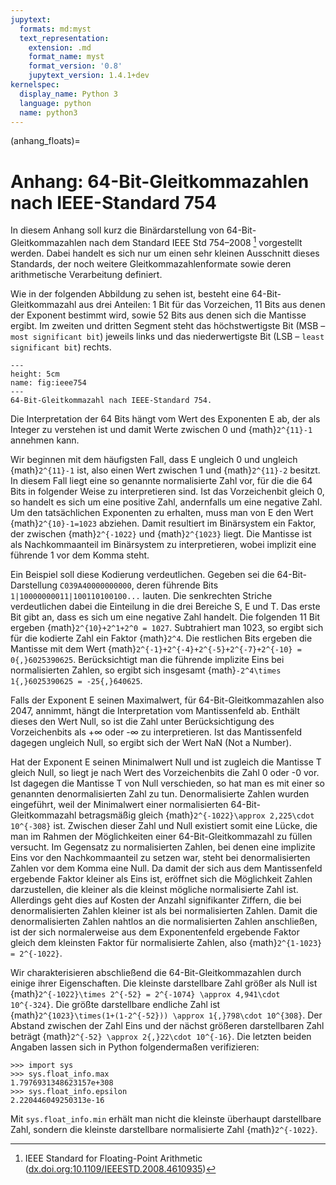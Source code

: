 ```yaml
---
jupytext:
  formats: md:myst
  text_representation:
    extension: .md
    format_name: myst
    format_version: '0.8'
    jupytext_version: 1.4.1+dev
kernelspec:
  display_name: Python 3
  language: python
  name: python3
---
```


(anhang_floats)=
# Anhang: 64-Bit-Gleitkommazahlen nach IEEE-Standard 754

In diesem Anhang soll kurz die Binärdarstellung von 64-Bit-Gleitkommazahlen nach dem
Standard IEEE Std 754–2008 [^ieee754] vorgestellt werden. Dabei handelt es sich nur
um einen sehr kleinen Ausschnitt dieses Standards, der noch weitere Gleitkommazahlenformate
sowie deren arithmetische Verarbeitung definiert.

[^ieee754]: IEEE Standard for Floating-Point Arithmetic
    ([dx.doi.org:10.1109/IEEESTD.2008.4610935](http://dx.doi.org/10.1109/IEEESTD.2008.4610935>))

Wie in der folgenden Abbildung zu sehen ist, besteht eine 64-Bit-Gleitkommazahl aus drei
Anteilen: 1 Bit für das Vorzeichen, 11 Bits aus denen der Exponent bestimmt wird, sowie
52 Bits aus denen sich die Mantisse ergibt. Im zweiten und dritten Segment steht das 
höchstwertigste Bit (MSB – `most significant bit`) jeweils links und das niederwertigste 
Bit (LSB – `least significant bit`) rechts.

```{figure} images/ieee754/ieee754_64.png
---
height: 5cm
name: fig:ieee754
---
64-Bit-Gleitkommazahl nach IEEE-Standard 754.
```

Die Interpretation der 64 Bits hängt vom Wert des Exponenten E ab, der als Integer zu
verstehen ist und damit Werte zwischen 0 und {math}`2^{11}-1` annehmen kann. 

Wir beginnen mit dem häufigsten Fall, dass E ungleich 0 und ungleich {math}`2^{11}-1`
ist, also einen Wert zwischen 1 und {math}`2^{11}-2` besitzt. In diesem Fall
liegt eine so genannte normalisierte Zahl vor, für die die 64 Bits in folgender Weise zu
interpretieren sind. Ist das Vorzeichenbit gleich 0, so handelt es sich um eine positive
Zahl, andernfalls um eine negative Zahl. Um den tatsächlichen Exponenten zu erhalten, muss
man von E den Wert {math}`2^{10}-1=1023` abziehen. Damit resultiert im Binärsystem ein Faktor,
der zwischen {math}`2^{-1022}` und {math}`2^{1023}` liegt. Die Mantisse ist als Nachkommaanteil
im Binärsystem zu interpretieren, wobei implizit eine führende 1 vor dem Komma steht. 

Ein Beispiel soll diese Kodierung verdeutlichen. Gegeben sei die
64-Bit-Darstellung ``C039A40000000000``, deren führende Bits
``1|10000000011|100110100100...`` lauten. Die senkrechten Striche verdeutlichen
dabei die Einteilung in die drei Bereiche S, E und T.  Das erste Bit gibt an,
dass es sich um eine negative Zahl handelt. Die folgenden 11 Bit ergeben
{math}`2^{10}+2^1+2^0 = 1027`. Subtrahiert man 1023, so ergibt
sich für die kodierte Zahl ein Faktor {math}`2^4`. Die restlichen Bits
ergeben die Mantisse mit dem Wert {math}`2^{-1}+2^{-4}+2^{-5}+2^{-7}+2^{-10} = 0{,}6025390625`.
Berücksichtigt man die führende implizite Eins bei normalisierten Zahlen, so ergibt sich
insgesamt {math}`-2^4\times 1{,}6025390625 = -25{,}640625`.

Falls der Exponent E seinen Maximalwert, für 64-Bit-Gleitkommazahlen also 2047,
annimmt, hängt die Interpretation vom Mantissenfeld ab. Enthält dieses den Wert
Null, so ist die Zahl unter Berücksichtigung des Vorzeichenbits als +∞ oder -∞
zu interpretieren. Ist das Mantissenfeld dagegen ungleich Null, so ergibt sich
der Wert NaN (Not a Number).

Hat der Exponent E seinen Minimalwert Null und ist zugleich die Mantisse T
gleich Null, so liegt je nach Wert des Vorzeichenbits die Zahl 0 oder -0 vor.
Ist dagegen die Mantisse T von Null verschieden, so hat man es mit einer so
genannten denormalisierten Zahl zu tun. Denormalisierte Zahlen wurden
eingeführt, weil der Minimalwert einer normalisierten 64-Bit-Gleitkommazahl
betragsmäßig gleich {math}`2^{-1022}\approx 2,225\cdot 10^{-308}` ist. Zwischen
dieser Zahl und Null existiert somit eine Lücke, die man im Rahmen der
Möglichkeiten einer 64-Bit-Gleitkommazahl zu füllen versucht. Im Gegensatz zu
normalisierten Zahlen, bei denen eine implizite Eins vor den Nachkommaanteil zu
setzen war, steht bei denormalisierten Zahlen vor dem Komma eine Null. Da damit
der sich aus dem Mantissenfeld ergebende Faktor kleiner als Eins ist, eröffnet
sich die Möglichkeit Zahlen darzustellen, die kleiner als die kleinst mögliche
normalisierte Zahl ist. Allerdings geht dies auf Kosten der Anzahl
signifikanter Ziffern, die bei denormalisierten Zahlen kleiner ist als bei
normalisierten Zahlen. Damit die denormalisierten Zahlen nahtlos an die
normalisierten Zahlen anschließen, ist der sich normalerweise aus dem
Exponentenfeld ergebende Faktor gleich dem kleinsten Faktor für normalisierte
Zahlen, also {math}`2^{1-1023} = 2^{-1022}`.

Wir charakterisieren abschließend die 64-Bit-Gleitkommazahlen durch einige ihrer
Eigenschaften. Die kleinste darstellbare Zahl größer als Null ist 
{math}`2^{-1022}\times 2^{-52} = 2^{-1074} \approx 4,941\cdot 10^{-324}`.
Die größte darstellbare endliche Zahl ist {math}`2^{1023}\times(1+(1-2^{-52})) \approx 1{,}798\cdot 10^{308}`.
Der Abstand zwischen der Zahl Eins und der nächst größeren
darstellbaren Zahl beträgt {math}`2^{-52} \approx 2{,}22\cdot 10^{-16}`. Die letzten beiden
Angaben lassen sich in Python folgendermaßen verifizieren:

```{code-block} python
>>> import sys
>>> sys.float_info.max
1.7976931348623157e+308
>>> sys.float_info.epsilon
2.220446049250313e-16
```

Mit ``sys.float_info.min`` erhält man nicht die kleinste überhaupt darstellbare Zahl,
sondern die kleinste darstellbare normalisierte Zahl {math}`2^{-1022}`.
